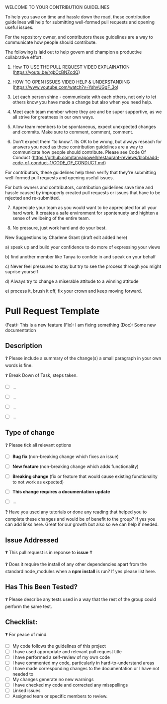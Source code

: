 WELCOME TO YOUR 
CONTRIBUTION GUIDELINES


To help you save on time and hassle down the road, 
these contribution guidelines will help for submitting well-formed pull requests and opening useful issues.

For the repository owner, and contributors these guidelines are a way to communicate how people should contribute.

The following is laid out to help govern and champion a productive collabrative effort.

1. How TO USE THE PULL REQUEST VIDEO EXPLAINATION (https://youtu.be/rgbCcBNZcdQ) 

2. HOW TO OPEN ISSUES VIDEO HELP & UNDERSTANDING (https://www.youtube.com/watch?v=YshvUGgF_3o)

3. Let each person shine - communicate with each others, not only to let others know you have made a change but also when you need help.

4. Meet each team member where they are and be super supportive, as we all strive for greatness in our own ways. 

5. Allow team members to be spontaneous, expect unexpected changes and commits. Make sure to comment, comment, comment.

6. Don't expect them “to know.”. Its OK to be wrong, but always reseach for answers you need as these contribution guidelines are a way to communicate how people should contribute. Please see Code Of Conduct (https://github.com/tanyapowell/restaurant-reviews/blob/add-code-of-conduct-1/CODE_OF_CONDUCT.md)

For contributors, these guidelines help them verify that they're submitting well-formed pull requests and opening useful issues.

For both owners and contributors, contribution guidelines save time and hassle caused by improperly created pull requests or issues that have to be rejected and re-submitted.

7. Appreciate your team as you would want to be appreciated for all your hard work. It creates a safe environment for spontenuety and highten a sense of wellbeing of the entire team.

8. No pressure, just work hard and do your best.

New Suggestions by Charlene Grant (draft edit added here)

a) speak up and build your confidence to do more of expressing your views 

b) find another member like Tanya to confide in and speak on your behalf 

c) Never feel pressured to stay but try to see the process through you might suprise yourself 

d) Always try to change a miserable attitude to a winning attitude

e) process it, brush it off, fix your crown and keep moving forward.

# Pull Request Template
(Feat): This is a new feature
(Fix): I am fixing something
(Doc): Some new documentation

## Description

:question: Please include a summary of the change(s) a small paragraph in your own words is fine.


:question: Break Down of Task, steps taken.

-[ ] ...

-[ ] ...

-[ ] ...

-[ ] ...

## Type of change

:question: Please tick all relevant options

- [ ] **Bug fix** (non-breaking change which fixes an issue)
- [ ] **New feature** (non-breaking change which adds functionality)
- [ ] **Breaking change** (fix or feature that would cause existing functionality to not work as expected)
- [ ] **This change requires a documentation update**

-[ ] ...

:question: Have you used any tutorials or done any reading that helped you to complete these changes and would be of benefit to the group? If yes you can add links here. Great for our growth but also so we can help if needed.

## Issue Addressed

:question: This pull request is in reponse to **issue** #

:question: Does it require the install of any other dependencies apart from the standard node_modules when a **npm install** is run? If yes please list here.

## Has This Been Tested?

:question: Please describe any tests used in a way that the rest of the group could perform the same test. 

## Checklist:

:question: For peace of mind.

- [ ] My code follows the guidelines of this project
- [ ] I have used appropriate and relevant pull request title
- [ ] I have performed a self-review of my own code
- [ ] I have commented my code, particularly in hard-to-understand areas
- [ ] I have made corresponding changes to the documentation or I have not needed to
- [ ] My changes generate no new warnings
- [ ] I have checked my code and corrected any misspellings
- [ ] Linked issues
- [ ] Assigned team or specific members to review.
